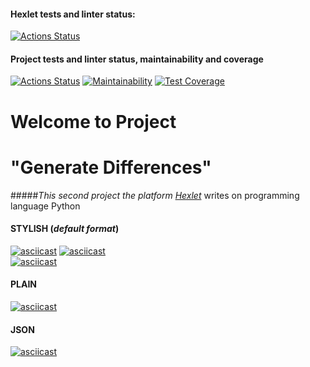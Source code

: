 #### Hexlet tests and linter status:
[![Actions Status](https://github.com/TurtleOld/python-project-lvl2/workflows/hexlet-check/badge.svg)](https://github.com/TurtleOld/python-project-lvl2/actions)
#### Project tests and linter status, maintainability and coverage
[![Actions Status](https://github.com/TurtleOld/python-project-lvl2/workflows/gendiff/badge.svg)](https://github.com/TurtleOld/python-project-lvl2/actions)
[![Maintainability](https://api.codeclimate.com/v1/badges/e4b6886b9fd5cee375a9/maintainability)](https://codeclimate.com/github/TurtleOld/python-project-lvl2/maintainability)
[![Test Coverage](https://api.codeclimate.com/v1/badges/e4b6886b9fd5cee375a9/test_coverage)](https://codeclimate.com/github/TurtleOld/python-project-lvl2/test_coverage)

# Welcome to Project  
# "Generate Differences"  
#####_This second project the platform [Hexlet](https://ru.hexlet.io)_ writes on programming language Python
#### **STYLISH** (_default format_)    
[![asciicast](https://asciinema.org/a/459891.svg)](https://asciinema.org/a/459891)
[![asciicast](https://asciinema.org/a/460011.svg)](https://asciinema.org/a/460011)    
[![asciicast](https://asciinema.org/a/460510.svg)](https://asciinema.org/a/460510)

#### **PLAIN**    
[![asciicast](https://asciinema.org/a/460618.svg)](https://asciinema.org/a/460618)

#### **JSON**    
[![asciicast](https://asciinema.org/a/460621.svg)](https://asciinema.org/a/460621)